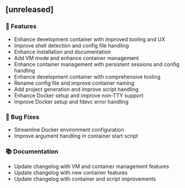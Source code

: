 ## [unreleased]

### 🚀 Features

- Enhance development container with improved tooling and UX
- Improve shell detection and config file handling
- Enhance installation and documentation
- Add VM mode and enhance container management
- Enhance container management with persistent sessions and config handling
- Enhance development container with comprehensive tooling
- Rename config file and improve container naming
- Add project generation and improve script handling
- Enhance Docker setup and improve non-TTY support
- Improve Docker setup and fdevc error handling

### 🐛 Bug Fixes

- Streamline Docker environment configuration
- Improve argument handling in container start script

### 📚 Documentation

- Update changelog with VM and container management features
- Update changelog with new container features
- Update changelog with container and script improvements

